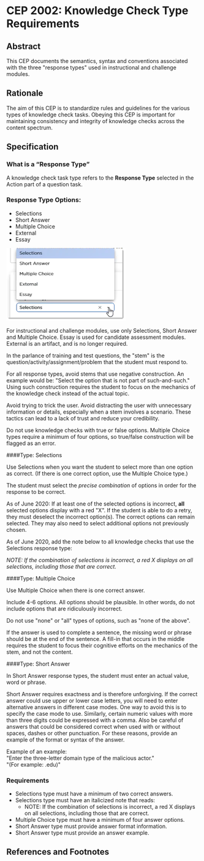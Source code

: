 # CEP 2002: Knowledge Check Type Requirements

## Abstract

This CEP documents the semantics, syntax and conventions associated with the three "response types" used in instructional and challenge modules.

## Rationale

The aim of this CEP is to standardize rules and guidelines for the various types of knowledge check tasks. Obeying this CEP is important for maintaining consistency and integrity of knowledge checks across the content spectrum.  

## Specification


### What is a “Response Type”

A knowledge check task type refers to the **Response Type** selected in the Action part of a question task.

### Response Type Options:

*  Selections
*  Short Answer
*  Multiple Choice
*  External
*  Essay

 ![Action Card](cep-2002-action.png)

For instructional and challenge modules, use only Selections, Short Answer and Multiple Choice. Essay is used for candidate assessment modules. External is an artifact, and is no longer required.

In the parlance of training and test questions, the "stem" is the question/activity/assignment/problem that the student must respond to.

For all response types, avoid stems that use negative construction. An example would be: "Select the option that is not part of such-and-such." Using such construction requires the student to focus on the mechanics of the knowledge check instead of the actual topic. 

Avoid trying to trick the user. Avoid distracting the user with unnecessary information or details, especially when a stem involves a scenario. These tactics can lead to a lack of trust and reduce your credibility.

Do not use knowledge checks with true or false options. Multiple Choice types require a minimum of four options, so true/false construction will be flagged as an error.

####Type: Selections

Use Selections when you want the student to select more than one option as correct. (If there is one correct option, use the Multiple Choice type.)

The student must select the _precise_ _combination_ of options in order for the response to be correct.

As of June 2020: If at least one of the selected options is incorrect, **all** selected options display with a red "X". If the student is able to do a retry, they must deselect the incorrect option(s). The correct options can remain selected. They may also need to select additional options not previously chosen.

As of June 2020, add the note below to all knowledge checks that use the Selections response type:

_NOTE: If the combination of selections is incorrect, a red X displays on all selections, including those that are correct._

####Type: Multiple Choice

Use Multiple Choice when there is one correct answer.

Include 4-6 options. All options should be plausible. In other words, do not include options that are ridiculously incorrect.

Do not use "none" or "all" types of options, such as "none of the above". 

If the answer is used to complete a sentence, the missing word or phrase should be at the end of the sentence. A fill-in that occurs in the middle requires the student to focus their cognitive efforts on the mechanics of the stem, and not the content.

####Type: Short Answer

In Short Answer response types, the student must enter an actual value, word or phrase.

Short Answer requires exactness and is therefore unforgiving. If the correct answer could use upper or lower case letters, you will need to enter alternative answers in different case modes. One way to avoid this is to specify the case mode to use. Similarly, certain numeric values with more than three digits could be expressed with a comma. Also be careful of answers that could be considered correct when used with or without spaces, dashes or other punctuation. For these reasons, provide an example of the format or syntax of the answer.

Example of an example:  
"Enter the three-letter domain type of the malicious actor."  
"(For example: .edu)"

 ### Requirements

* Selections type must have a minimum of two correct answers.
* Selections type must have an italicized note that reads:
    * NOTE: If the combination of selections is incorrect, a red X displays on all selections, including those that are correct.
*    Multiple Choice type must have a minimum of four answer options.
*    Short Answer type must provide answer format information.
*    Short Answer type must provide an answer example.

## References and Footnotes

